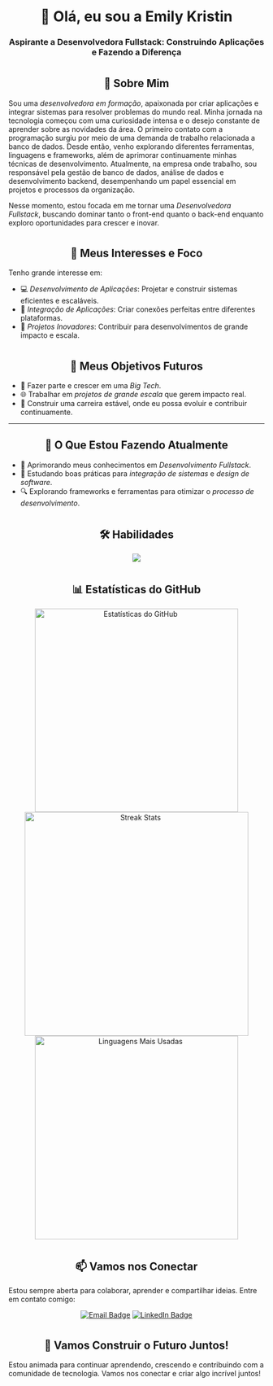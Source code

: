 <div align="center">

# 👋 Olá, eu sou a Emily Kristin  
### Aspirante a Desenvolvedora Fullstack: Construindo Aplicações e Fazendo a Diferença  

<h1></h1>

</div>

<div align="center">

## 🧠 Sobre Mim  
</div>

Sou uma *desenvolvedora em formação*, apaixonada por criar aplicações e integrar sistemas para resolver problemas do mundo real. Minha jornada na tecnologia começou com uma curiosidade intensa e o desejo constante de aprender sobre as novidades da área. O primeiro contato com a programação surgiu por meio de uma demanda de trabalho relacionada a banco de dados. Desde então, venho explorando diferentes ferramentas, linguagens e frameworks, além de aprimorar continuamente minhas técnicas de desenvolvimento.
Atualmente, na empresa onde trabalho, sou responsável pela gestão de banco de dados, análise de dados e desenvolvimento backend, desempenhando um papel essencial em projetos e processos da organização.

Nesse momento, estou focada em me tornar uma *Desenvolvedora Fullstack*, buscando dominar tanto o front-end quanto o back-end enquanto exploro oportunidades para crescer e inovar.  

<h1></h1>

<div align="center">

## 🚀 Meus Interesses e Foco  
</div>

Tenho grande interesse em:  
- 💻 *Desenvolvimento de Aplicações*: Projetar e construir sistemas eficientes e escaláveis.  
- 🔗 *Integração de Aplicações*: Criar conexões perfeitas entre diferentes plataformas.  
- 🌟 *Projetos Inovadores*: Contribuir para desenvolvimentos de grande impacto e escala.  

<h1></h1>

<div align="center">

## 🎯 Meus Objetivos Futuros  
</div>

- 🚀 Fazer parte e crescer em uma *Big Tech*.  
- 🌐 Trabalhar em *projetos de grande escala* que gerem impacto real.  
- 💼 Construir uma carreira estável, onde eu possa evoluir e contribuir continuamente.  

---

<div align="center">

## 🔨 O Que Estou Fazendo Atualmente  
</div>

- 🧠 Aprimorando meus conhecimentos em *Desenvolvimento Fullstack*.  
- 🌱 Estudando boas práticas para *integração de sistemas* e *design de software*.  
- 🔍 Explorando frameworks e ferramentas para otimizar o *processo de desenvolvimento*.  

<h1></h1>

<div align="center">

## 🛠️ Habilidades  
</div>

<p align="center">
  <img src="https://skillicons.dev/icons?i=python,js,html,css,java,cs,docker,git,azure,nodejs,angular,spring,figma,dotnet,jquery,mysql," />
</p>

<h1></h1>

<div align="center">

## 📊 Estatísticas do GitHub  
</div>

<p align="center">
  <img width="400px" src="https://github-readme-stats.vercel.app/api?username=emy-devfullstack&show_icons=true&count_private=true&title_color=4caf50&text_color=ffffff&icon_color=4caf50&bg_color=0f172a&hide_border=true" alt="Estatísticas do GitHub" />
  <img width="440px" src="https://github-readme-streak-stats.herokuapp.com/?user=emy-devfullstack&stroke=ffffff&background=0f172a&ring=4caf50&fire=4caf50&currStreakNum=ffffff&currStreakLabel=4caf50&sideNums=ffffff&sideLabels=ffffff&dates=ffffff&hide_border=true" alt="Streak Stats" />
  <br/>
  <img width="400px" src="https://github-readme-stats.vercel.app/api/top-langs?username=emy-devfullstack&title_color=4caf50&text_color=ffffff&icon_color=4caf50&bg_color=0f172a&hide_border=true&layout=compact" alt="Linguagens Mais Usadas" />
</p>  

<h1></h1>

<div align="center">

## 📫 Vamos nos Conectar  
</div>

Estou sempre aberta para colaborar, aprender e compartilhar ideias. Entre em contato comigo:  

<p align="center">
  <a href="mailto:kristin.fullstackdev@gmail.com"><img src="https://img.shields.io/badge/Email-kristin.fullstackdev@gmail.com-red?style=for-the-badge&logo=gmail&logoColor=white" alt="Email Badge"></a>
  <a href="https://www.linkedin.com/in/emily-garcia-2969b5252/" target="_blank">
    <img src="https://img.shields.io/badge/LinkedIn-Emily%20Kristin-blue?style=for-the-badge&logo=linkedin&logoColor=white" alt="LinkedIn Badge">
  </a>
</p>

<h1></h1>

<div align="center">

## 🌟 Vamos Construir o Futuro Juntos!  
</div>

Estou animada para continuar aprendendo, crescendo e contribuindo com a comunidade de tecnologia. Vamos nos conectar e criar algo incrível juntos!

<h1></h1>
